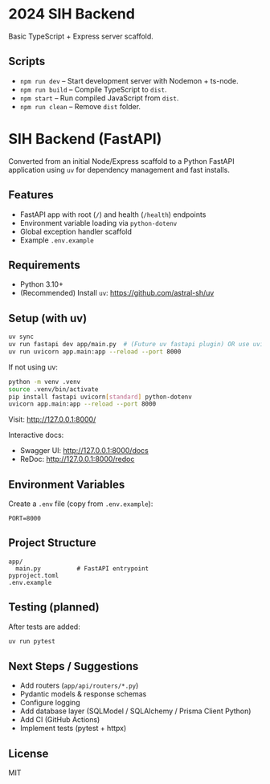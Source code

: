 # 2024 SIH Backend

Basic TypeScript + Express server scaffold.

## Scripts

- `npm run dev` – Start development server with Nodemon + ts-node.
- `npm run build` – Compile TypeScript to `dist`.
- `npm start` – Run compiled JavaScript from `dist`.
- `npm run clean` – Remove `dist` folder.

# SIH Backend (FastAPI)

Converted from an initial Node/Express scaffold to a Python FastAPI application using `uv` for dependency management and fast installs.

## Features

- FastAPI app with root (`/`) and health (`/health`) endpoints
- Environment variable loading via `python-dotenv`
- Global exception handler scaffold
- Example `.env.example`

## Requirements

- Python 3.10+
- (Recommended) Install `uv`: https://github.com/astral-sh/uv

## Setup (with uv)

```bash
uv sync
uv run fastapi dev app/main.py  # (Future uv fastapi plugin) OR use uvicorn directly
uv run uvicorn app.main:app --reload --port 8000
```

If not using uv:

```bash
python -m venv .venv
source .venv/bin/activate
pip install fastapi uvicorn[standard] python-dotenv
uvicorn app.main:app --reload --port 8000
```

Visit: http://127.0.0.1:8000/

Interactive docs:

- Swagger UI: http://127.0.0.1:8000/docs
- ReDoc: http://127.0.0.1:8000/redoc

## Environment Variables

Create a `.env` file (copy from `.env.example`):

```
PORT=8000
```

## Project Structure

```
app/
  main.py          # FastAPI entrypoint
pyproject.toml
.env.example
```

## Testing (planned)

After tests are added:

```bash
uv run pytest
```

## Next Steps / Suggestions

- Add routers (`app/api/routers/*.py`)
- Pydantic models & response schemas
- Configure logging
- Add database layer (SQLModel / SQLAlchemy / Prisma Client Python)
- Add CI (GitHub Actions)
- Implement tests (pytest + httpx)

## License

MIT
